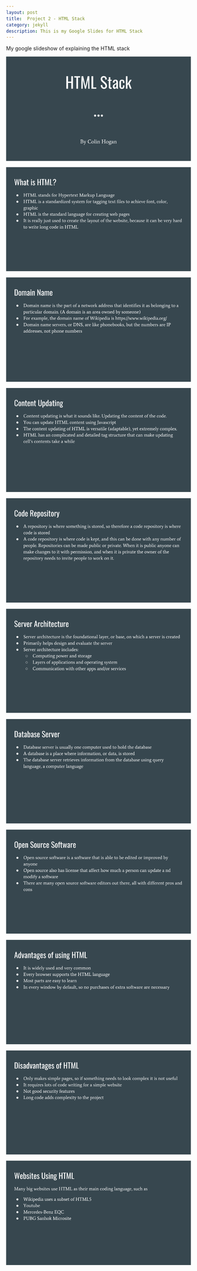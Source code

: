 ```yaml
---
layout: post
title:  Project 2 - HTML Stack
category: jekyll 
description: This is my Google Slides for HTML Stack
---
```


My google slideshow of explaining the HTML stack

![Slide #1](https://raw.githubusercontent.com/Maynard-Schools/jekyll-setup-ColinH42/master/assets/img/HTML%20Stack%20Project.png)

![Slide #2](https://raw.githubusercontent.com/Maynard-Schools/jekyll-setup-ColinH42/master/assets/img/HTML%20Stack%20Project%20(1).png)

![Slide #3](https://raw.githubusercontent.com/Maynard-Schools/jekyll-setup-ColinH42/master/assets/img/HTML%20Stack%20Project%20(2).png)

![Slide #4](https://raw.githubusercontent.com/Maynard-Schools/jekyll-setup-ColinH42/master/assets/img/HTML%20Stack%20Project%20(3).png)

![Slide #5](https://raw.githubusercontent.com/Maynard-Schools/jekyll-setup-ColinH42/master/assets/img/HTML%20Stack%20Project%20(4).png)

![Slide #6](https://raw.githubusercontent.com/Maynard-Schools/jekyll-setup-ColinH42/master/assets/img/HTML%20Stack%20Project%20(5).png)

![Slide #7](https://raw.githubusercontent.com/Maynard-Schools/jekyll-setup-ColinH42/master/assets/img/HTML%20Stack%20Project%20(6).png)

![Slide #8](https://raw.githubusercontent.com/Maynard-Schools/jekyll-setup-ColinH42/master/assets/img/HTML%20Stack%20Project%20(7).png)

![Slide #9](https://raw.githubusercontent.com/Maynard-Schools/jekyll-setup-ColinH42/master/assets/img/HTML%20Stack%20Project%20(8).png)

![Slide #10](https://raw.githubusercontent.com/Maynard-Schools/jekyll-setup-ColinH42/master/assets/img/HTML%20Stack%20Project%20(9).png)

![Slide #11](https://raw.githubusercontent.com/Maynard-Schools/jekyll-setup-ColinH42/master/assets/img/HTML%20Stack%20Project%20(10).png)
